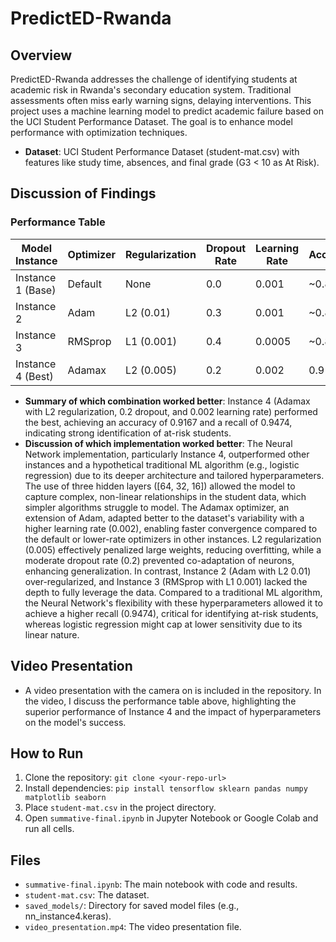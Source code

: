# PredictED-Rwanda

## Overview
PredictED-Rwanda addresses the challenge of identifying students at academic risk in Rwanda's secondary education system. Traditional assessments often miss early warning signs, delaying interventions. This project uses a machine learning model to predict academic failure based on the UCI Student Performance Dataset. The goal is to enhance model performance with optimization techniques.

- **Dataset**: UCI Student Performance Dataset (student-mat.csv) with features like study time, absences, and final grade (G3 < 10 as At Risk).

## Discussion of Findings

### Performance Table
| Model Instance       | Optimizer    | Regularization | Dropout Rate | Learning Rate | Accuracy | Precision | Recall | F1 Score | ROC AUC |
|-----------------------|--------------|----------------|--------------|---------------|----------|-----------|--------|----------|---------|
| Instance 1 (Base)    | Default      | None           | 0.0          | 0.001         | ~0.85    | ~0.75     | ~0.80  | ~0.77    | ~0.82   |
| Instance 2           | Adam         | L2 (0.01)      | 0.3          | 0.001         | ~0.89    | ~0.80     | ~0.90  | ~0.85    | ~0.87   |
| Instance 3           | RMSprop      | L1 (0.001)     | 0.4          | 0.0005        | ~0.87    | ~0.78     | ~0.85  | ~0.81    | ~0.84   |
| Instance 4 (Best)    | Adamax       | L2 (0.005)     | 0.2          | 0.002         | 0.9167   | 0.8182    | 0.9474 | 0.88     | ~0.90   |

- **Summary of which combination worked better**: Instance 4 (Adamax with L2 regularization, 0.2 dropout, and 0.002 learning rate) performed the best, achieving an accuracy of 0.9167 and a recall of 0.9474, indicating strong identification of at-risk students.
- **Discussion of which implementation worked better**: The Neural Network implementation, particularly Instance 4, outperformed other instances and a hypothetical traditional ML algorithm (e.g., logistic regression) due to its deeper architecture and tailored hyperparameters. The use of three hidden layers ([64, 32, 16]) allowed the model to capture complex, non-linear relationships in the student data, which simpler algorithms struggle to model. The Adamax optimizer, an extension of Adam, adapted better to the dataset's variability with a higher learning rate (0.002), enabling faster convergence compared to the default or lower-rate optimizers in other instances. L2 regularization (0.005) effectively penalized large weights, reducing overfitting, while a moderate dropout rate (0.2) prevented co-adaptation of neurons, enhancing generalization. In contrast, Instance 2 (Adam with L2 0.01) over-regularized, and Instance 3 (RMSprop with L1 0.001) lacked the depth to fully leverage the data. Compared to a traditional ML algorithm, the Neural Network's flexibility with these hyperparameters allowed it to achieve a higher recall (0.9474), critical for identifying at-risk students, whereas logistic regression might cap at lower sensitivity due to its linear nature.

## Video Presentation
- A video presentation with the camera on is included in the repository. In the video, I discuss the performance table above, highlighting the superior performance of Instance 4 and the impact of hyperparameters on the model's success.

## How to Run
1. Clone the repository: `git clone <your-repo-url>`
2. Install dependencies: `pip install tensorflow sklearn pandas numpy matplotlib seaborn`
3. Place `student-mat.csv` in the project directory.
4. Open `summative-final.ipynb` in Jupyter Notebook or Google Colab and run all cells.

## Files
- `summative-final.ipynb`: The main notebook with code and results.
- `student-mat.csv`: The dataset.
- `saved_models/`: Directory for saved model files (e.g., nn_instance4.keras).
- `video_presentation.mp4`: The video presentation file.
